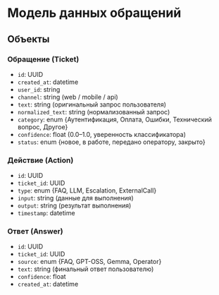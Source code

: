 # Модель данных обращений

## Объекты

### Обращение (Ticket)
- `id`: UUID  
- `created_at`: datetime  
- `user_id`: string  
- `channel`: string (web / mobile / api)  
- `text`: string (оригинальный запрос пользователя)  
- `normalized_text`: string (нормализованный запрос)  
- `category`: enum {Аутентификация, Оплата, Ошибки, Технический вопрос, Другое}  
- `confidence`: float (0.0–1.0, уверенность классификатора)  
- `status`: enum {новое, в работе, передано оператору, закрыто}  

### Действие (Action)
- `id`: UUID  
- `ticket_id`: UUID  
- `type`: enum {FAQ, LLM, Escalation, ExternalCall}  
- `input`: string (данные для выполнения)  
- `output`: string (результат выполнения)  
- `timestamp`: datetime  

### Ответ (Answer)
- `id`: UUID  
- `ticket_id`: UUID  
- `source`: enum {FAQ, GPT-OSS, Gemma, Operator}  
- `text`: string (финальный ответ пользователю)  
- `confidence`: float  
- `created_at`: datetime
